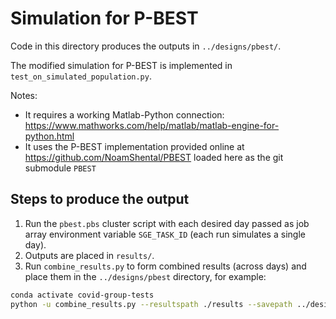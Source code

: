 # Simulation for P-BEST

Code in this directory produces the outputs in `../designs/pbest/`.

The modified simulation for P-BEST is implemented
in `test_on_simulated_population.py`.

Notes:
+ It requires a working Matlab-Python connection:
  https://www.mathworks.com/help/matlab/matlab-engine-for-python.html
+ It uses the P-BEST implementation provided online at https://github.com/NoamShental/PBEST loaded here as the git submodule `PBEST`

## Steps to produce the output

1. Run the `pbest.pbs` cluster script
with each desired day passed as job array environment variable `SGE_TASK_ID` (each run simulates a single day).
2. Outputs are placed in `results/`.
3. Run `combine_results.py` to form combined results (across days) and place them in the `../designs/pbest` directory, for example:
```bash
conda activate covid-group-tests
python -u combine_results.py --resultspath ./results --savepath ../designs/pbest/ --start-time 10 --end-time 120
```
